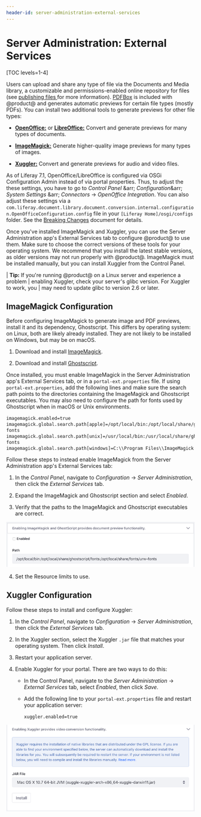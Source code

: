 ```yaml
---
header-id: server-administration-external-services
---
```


# Server Administration: External Services

[TOC levels=1-4]

Users can upload and share any type of file via the Documents and Media library, 
a customizable and permissions-enabled online repository for files (see 
[publishing files ](/docs/7-2/user/-/knowledge_base/u/publishing-files) 
for more information). 
[PDFBox](https://pdfbox.apache.org/) 
is included with @product@ and generates automatic previews for certain file
types (mostly PDFs). You can install two additional tools to generate previews
for other file types: 

-   [**OpenOffice:**](https://www.openoffice.org/) or [**LibreOffice:**](https://www.libreoffice.org/)
    Convert and generate previews for many types of documents. 

-   [**ImageMagick:**](https://www.imagemagick.org/script/index.php) 
    Generate higher-quality image previews for many types of images. 

-   [**Xuggler:**](http://www.xuggle.com/xuggler/) 
    Convert and generate previews for audio and video files. 

As of Liferay 7.1, OpenOffice/LibreOffice is configured via OSGi Configuration
Admin instead of via portal properties. Thus, to adjust the these settings, you
have to go to *Control Panel* &arr; *Configuration*&arr; *System Settings*
&arr; *Connectors* &rarr; *OpenOffice Integration*. You can also adjust these
settings via a
`com.liferay.document.library.document.conversion.internal.configuration.OpenOfficeConfiguration.config`
file in your `[Liferay Home]/osgi/configs` folder. See the
[Breaking Changes](https://portal.liferay.dev/docs/7-1/reference/-/knowledge_base/r/breaking-changes#moved-openoffice-properties-to-osgi-configuration)
document for details.

Once you've installed ImageMagick and Xuggler, you can use the Server
Administration app's External Services tab to configure @product@ to use them.
Make sure to choose the correct versions of these tools for your operating
system. We recommend that you install the latest stable versions, as older
versions may not run properly with @product@. ImageMagick must be installed
manually, but you can install Xuggler from the Control Panel. 

| **Tip:** If you're running @product@ on a Linux server and experience a problem
| enabling Xuggler, check your server's glibc version. For Xuggler to work, you
| may need to update glibc to version 2.6 or later.

## ImageMagick Configuration

Before configuring ImageMagick to generate image and PDF previews, install it
and its dependency, Ghostscript. This differs by operating system: on Linux,
both are likely already installed. They are not likely to be installed on
Windows, but may be on macOS.

1.  Download and install 
    [ImageMagick](https://www.imagemagick.org/script/index.php). 

2.  Download and install 
    [Ghostscript](https://www.ghostscript.com/). 

Once installed, you must enable ImageMagick in the Server Administration app's 
External Services tab, or in a `portal-ext.properties` file. If using 
`portal-ext.properties`, add the following lines and make sure the search path 
points to the directories containing the ImageMagick and Ghostscript 
executables. You may also need to configure the path for fonts used by 
Ghostscript when in macOS or Unix environments. 

    imagemagick.enabled=true
    imagemagick.global.search.path[apple]=/opt/local/bin:/opt/local/share/ghostscript/fonts:/opt/local/share/fonts/urw-fonts
    imagemagick.global.search.path[unix]=/usr/local/bin:/usr/local/share/ghostscript/fonts:/usr/local/share/fonts/urw-fonts
    imagemagick.global.search.path[windows]=C:\\Program Files\\ImageMagick

Follow these steps to instead enable ImageMagick from the Server Administration 
app's External Services tab: 

1.  In the *Control Panel*, navigate to *Configuration* &rarr; 
    *Server Administration*, then click the *External Services* tab. 

2.  Expand the ImageMagick and Ghostscript section and select *Enabled*. 

3.  Verify that the paths to the ImageMagick and Ghostscript executables are 
    correct. 

![Figure 1: Enable ImageMagick and Ghostscript, and verify that the paths are correct.](../../../../images/imagemagick-ghostscript.png)

4.  Set the Resource limits to use.

## Xuggler Configuration

Follow these steps to install and configure Xuggler: 

1.  In the *Control Panel*, navigate to *Configuration* &rarr; 
    *Server Administration*, then click the *External Services* tab. 

2.  In the Xuggler section, select the Xuggler `.jar` file that matches your 
    operating system. Then click *Install*. 

3.  Restart your application server. 

4.  Enable Xuggler for your portal. There are two ways to do this: 

    -   In the Control Panel, navigate to the *Server Administration* &rarr; 
        *External Services* tab, select *Enabled*, then click *Save*. 
    -   Add the following line to your `portal-ext.properties` file and restart 
        your application server: 

            xuggler.enabled=true

![Figure 2: Install Xuggler.](../../../../images/xuggler-install.png)
